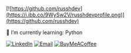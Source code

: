 [![https://github.com/russhdev](https://i.ibb.co/9WySw2V/russhdevprofile.png)](https://github.com/russhdev)

🌱 I’m currently learning: Python

[![LinkedIn](https://img.shields.io/badge/LinkedIn-russh_dev-0077B5?style=for-the-badge&logo=linkedin&logoColor=white&labelColor=101010)](https://www.linkedin.com/in/russhdev)
[![Email](https://img.shields.io/badge/russh.carrillo@gmail.com-email_personal_-D14836?style=for-the-badge&logo=gmail&logoColor=white&labelColor=101010)](mailto:russh.carrillo@gmail.com)
[![BuyMeACoffee](https://img.shields.io/badge/Buy_Me_A_Coffee-apoya_mi_trabajo-FFDD00?style=for-the-badge&logo=buy-me-a-coffee&logoColor=white&labelColor=101010)](https://www.buymeacoffee.com/russhdev)
<!--
**russhdev/russhdev** is a ✨ _special_ ✨ repository because its `README.md` (this file) appears on your GitHub profile.

Here are some ideas to get you started:

- 🔭 I’m currently working on ...
- 🌱 I’m currently learning ...
- 👯 I’m looking to collaborate on ...
- 🤔 I’m looking for help with ...
- 💬 Ask me about ...
- 📫 How to reach me: ...
- 😄 Pronouns: ...
- ⚡ Fun fact: ...
-->
